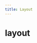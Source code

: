 ```yaml
---
title: Layout
---
```


# layout

<ClientOnly>

<layout-demos></layout-demos>
<layout-sider-demos></layout-sider-demos>
<layout-sider2-demos></layout-sider2-demos>

</ClientOnly>
